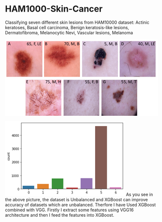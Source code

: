 # HAM1000-Skin-Cancer
Classifying seven different skin lesions from HAM10000 dataset: Actinic keratoses, Basal cell carcinoma, Benign keratosis-like lesions, Dermatofibroma, Melanocytic Nevi, Vascular lesions, Melanoma 
 
 
![alt text](1.png)

![alt text](2.png)
As you see in the above picture, the dataset is Unbalanced and XGBoost can improve accuracy of datasets which are unbalanced. Therfore I have Used XGBoost combined with VGG.
Firstly I extract some features using VGG16 architecture and then I feed the features into XGBoost.
